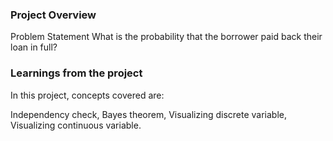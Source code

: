### Project Overview

 Problem Statement
What is the probability that the borrower paid back their loan in full?


### Learnings from the project

 In this project, concepts covered are:

Independency check,
Bayes theorem,
Visualizing discrete variable,
Visualizing continuous variable.



